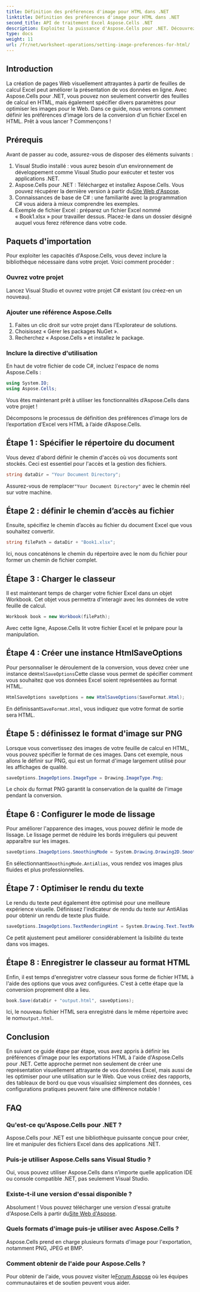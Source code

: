 ```yaml
---
title: Définition des préférences d'image pour HTML dans .NET
linktitle: Définition des préférences d'image pour HTML dans .NET
second_title: API de traitement Excel Aspose.Cells .NET
description: Exploitez la puissance d'Aspose.Cells pour .NET. Découvrez comment définir les préférences d'image pour la conversion HTML afin de présenter vos données Excel de manière optimale sur le Web.
type: docs
weight: 11
url: /fr/net/worksheet-operations/setting-image-preferences-for-html/
---
```

## Introduction
La création de pages Web visuellement attrayantes à partir de feuilles de calcul Excel peut améliorer la présentation de vos données en ligne. Avec Aspose.Cells pour .NET, vous pouvez non seulement convertir des feuilles de calcul en HTML, mais également spécifier divers paramètres pour optimiser les images pour le Web. Dans ce guide, nous verrons comment définir les préférences d'image lors de la conversion d'un fichier Excel en HTML. Prêt à vous lancer ? Commençons !

## Prérequis

Avant de passer au code, assurez-vous de disposer des éléments suivants :

1. Visual Studio installé : vous aurez besoin d’un environnement de développement comme Visual Studio pour exécuter et tester vos applications .NET.
2.  Aspose.Cells pour .NET : Téléchargez et installez Aspose.Cells. Vous pouvez récupérer la dernière version à partir du[Site Web d'Aspose](https://releases.aspose.com/cells/net/).
3. Connaissances de base de C# : une familiarité avec la programmation C# vous aidera à mieux comprendre les exemples.
4. Exemple de fichier Excel : préparez un fichier Excel nommé « Book1.xlsx » pour travailler dessus. Placez-le dans un dossier désigné auquel vous ferez référence dans votre code.

## Paquets d'importation

Pour exploiter les capacités d'Aspose.Cells, vous devez inclure la bibliothèque nécessaire dans votre projet. Voici comment procéder :

### Ouvrez votre projet

Lancez Visual Studio et ouvrez votre projet C# existant (ou créez-en un nouveau).

### Ajouter une référence Aspose.Cells

1. Faites un clic droit sur votre projet dans l’Explorateur de solutions.
2. Choisissez « Gérer les packages NuGet ».
3. Recherchez « Aspose.Cells » et installez le package.

### Inclure la directive d'utilisation

En haut de votre fichier de code C#, incluez l'espace de noms Aspose.Cells :

```csharp
using System.IO;
using Aspose.Cells;
```

Vous êtes maintenant prêt à utiliser les fonctionnalités d’Aspose.Cells dans votre projet !

Décomposons le processus de définition des préférences d’image lors de l’exportation d’Excel vers HTML à l’aide d’Aspose.Cells.

## Étape 1 : Spécifier le répertoire du document

Vous devez d'abord définir le chemin d'accès où vos documents sont stockés. Ceci est essentiel pour l'accès et la gestion des fichiers.

```csharp
string dataDir = "Your Document Directory";
```

 Assurez-vous de remplacer`"Your Document Directory"` avec le chemin réel sur votre machine.

## Étape 2 : définir le chemin d’accès au fichier

Ensuite, spécifiez le chemin d’accès au fichier du document Excel que vous souhaitez convertir.

```csharp
string filePath = dataDir + "Book1.xlsx";
```

Ici, nous concaténons le chemin du répertoire avec le nom du fichier pour former un chemin de fichier complet.

## Étape 3 : Charger le classeur

Il est maintenant temps de charger votre fichier Excel dans un objet Workbook. Cet objet vous permettra d'interagir avec les données de votre feuille de calcul.

```csharp
Workbook book = new Workbook(filePath);
```

Avec cette ligne, Aspose.Cells lit votre fichier Excel et le prépare pour la manipulation.

## Étape 4 : Créer une instance HtmlSaveOptions

 Pour personnaliser le déroulement de la conversion, vous devez créer une instance de`HtmlSaveOptions`Cette classe vous permet de spécifier comment vous souhaitez que vos données Excel soient représentées au format HTML.

```csharp
HtmlSaveOptions saveOptions = new HtmlSaveOptions(SaveFormat.Html);
```

 En définissant`SaveFormat.Html`, vous indiquez que votre format de sortie sera HTML.

## Étape 5 : définissez le format d'image sur PNG

Lorsque vous convertissez des images de votre feuille de calcul en HTML, vous pouvez spécifier le format de ces images. Dans cet exemple, nous allons le définir sur PNG, qui est un format d'image largement utilisé pour les affichages de qualité.

```csharp
saveOptions.ImageOptions.ImageType = Drawing.ImageType.Png;
```

Le choix du format PNG garantit la conservation de la qualité de l'image pendant la conversion.

## Étape 6 : Configurer le mode de lissage

Pour améliorer l'apparence des images, vous pouvez définir le mode de lissage. Le lissage permet de réduire les bords irréguliers qui peuvent apparaître sur les images.

```csharp
saveOptions.ImageOptions.SmoothingMode = System.Drawing.Drawing2D.SmoothingMode.AntiAlias;
```

 En sélectionnant`SmoothingMode.AntiAlias`, vous rendez vos images plus fluides et plus professionnelles.

## Étape 7 : Optimiser le rendu du texte

Le rendu du texte peut également être optimisé pour une meilleure expérience visuelle. Définissez l'indicateur de rendu du texte sur AntiAlias pour obtenir un rendu de texte plus fluide.

```csharp
saveOptions.ImageOptions.TextRenderingHint = System.Drawing.Text.TextRenderingHint.AntiAlias;
```

Ce petit ajustement peut améliorer considérablement la lisibilité du texte dans vos images.

## Étape 8 : Enregistrer le classeur au format HTML

Enfin, il est temps d'enregistrer votre classeur sous forme de fichier HTML à l'aide des options que vous avez configurées. C'est à cette étape que la conversion proprement dite a lieu.

```csharp
book.Save(dataDir + "output.html", saveOptions);
```

 Ici, le nouveau fichier HTML sera enregistré dans le même répertoire avec le nom`output.html`.

## Conclusion

En suivant ce guide étape par étape, vous avez appris à définir les préférences d'image pour les exportations HTML à l'aide d'Aspose.Cells pour .NET. Cette approche permet non seulement de créer une représentation visuellement attrayante de vos données Excel, mais aussi de les optimiser pour une utilisation sur le Web. Que vous créiez des rapports, des tableaux de bord ou que vous visualisiez simplement des données, ces configurations pratiques peuvent faire une différence notable !

## FAQ

### Qu'est-ce qu'Aspose.Cells pour .NET ?

Aspose.Cells pour .NET est une bibliothèque puissante conçue pour créer, lire et manipuler des fichiers Excel dans des applications .NET.

### Puis-je utiliser Aspose.Cells sans Visual Studio ?

Oui, vous pouvez utiliser Aspose.Cells dans n’importe quelle application IDE ou console compatible .NET, pas seulement Visual Studio.

### Existe-t-il une version d'essai disponible ?

 Absolument ! Vous pouvez télécharger une version d'essai gratuite d'Aspose.Cells à partir du[Site Web d'Aspose](https://releases.aspose.com/).

### Quels formats d'image puis-je utiliser avec Aspose.Cells ?

Aspose.Cells prend en charge plusieurs formats d'image pour l'exportation, notamment PNG, JPEG et BMP.

### Comment obtenir de l'aide pour Aspose.Cells ?

 Pour obtenir de l'aide, vous pouvez visiter le[Forum Aspose](https://forum.aspose.com/c/cells/9) où les équipes communautaires et de soutien peuvent vous aider.